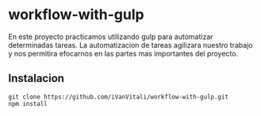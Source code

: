 # workflow-with-gulp

En este proyecto practicamos utilizando gulp para automatizar determinadas tareas. La automatizacion de tareas agilizara nuestro trabajo y nos permitira efocarnos en las partes mas importantes del proyecto.

## Instalacion

    git clone https://github.com/iVanVitali/workflow-with-gulp.git
    npm install